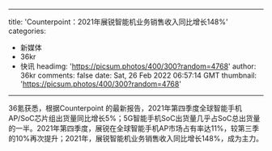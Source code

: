 
---
title: 'Counterpoint：2021年展锐智能机业务销售收入同比增长148%'
categories: 
 - 新媒体
 - 36kr
 - 快讯
headimg: 'https://picsum.photos/400/300?random=4768'
author: 36kr
comments: false
date: Sat, 26 Feb 2022 06:57:14 GMT
thumbnail: 'https://picsum.photos/400/300?random=4768'
---

<div>   
36氪获悉，根据Counterpoint 的最新报告，2021年第四季度全球智能手机AP/SoC芯片组出货量同比增长5%；5G智能手机SoC出货量几乎占SoC总出货量的一半。2021年第四季度，展锐在全球智能手机AP市场占有率达11%，较第三季的10%再次提升；2021年，展锐智能机业务销售收入同比增长148%，成为主力。  
</div>
            